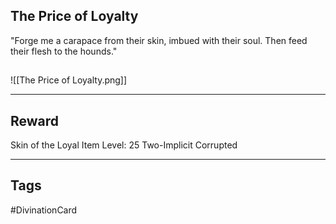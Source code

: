 ## The Price of Loyalty
"Forge me a carapace from their skin, imbued with their soul. Then feed their flesh to the hounds."
## 
![[The Price of Loyalty.png]]

---
## Reward
Skin of the Loyal
Item Level: 25
Two-Implicit
Corrupted

---
## Tags
#DivinationCard